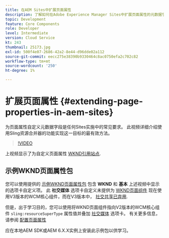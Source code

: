 ```yaml
---
title: 在AEM Sites中扩展页面属性
description: 了解如何在Adobe Experience Manager Sites中扩展页面属性的元数据字段。 此视频详细介绍使用Sling资源合并器的功能实现这一目标的最有效方法。
topic: Development
feature: Core Components
role: Developer
level: Intermediate
version: Cloud Service
kt: 243
thumbnail: 25173.jpg
exl-id: 500f4e07-2686-42a2-8e44-d96dde02a112
source-git-commit: eecc275e38390b9330464c8ac0750efa2c702c82
workflow-type: tm+mt
source-wordcount: '250'
ht-degree: 1%

---
```


# 扩展页面属性 {#extending-page-properties-in-aem-sites}

为页面属性自定义元数据字段是任何Sites实施中的常见要求。 此视频详细介绍使用Sling资源合并器的功能实现这一目标的最有效方法。

>[!VIDEO](https://video.tv.adobe.com/v/25173?quality=12&learn=on)

上视频显示了为自定义页面属性 [WKND引用站点](https://github.com/adobe/aem-guides-wknd).

## 示例WKND页面属性包

您可以使用提供的 [示例WKND页面属性包](./assets/WKND-PageProperties-Example-Dialog-1.0.zip) 包含 **WKND** 和 **基本** 上述视频中显示的选项卡自定义项。 此 **社交媒体** 选项卡自定义未提供为 [WKND页面组件](https://github.com/adobe/aem-guides-wknd/blob/main/ui.apps/src/main/content/jcr_root/apps/wknd/components/page/.content.xml#L5) 现在使用V3版本的WCM核心组件，而在V3版本中， [社交共享已弃用](https://github.com/adobe/aem-core-wcm-components/pull/1930).

但是，出于学习目的，您可以使用将WKND页面组件指向V2版本的WCM核心组件 `sling:resourceSuperType` 属性值并叠加 [社交媒体](https://github.com/adobe/aem-core-wcm-components/blob/main/content/src/content/jcr_root/apps/core/wcm/components/page/v2/page/_cq_dialog/.content.xml#L95) 选项卡。 有关更多信息，请参阅 [配置页面属性](https://experienceleague.adobe.com/docs/experience-manager-65/developing/extending-aem/page-properties-views.html#configuring-your-page-properties)

应在本地AEM SDK或AEM 6.X.X实例上安装此示例包以供学习。
